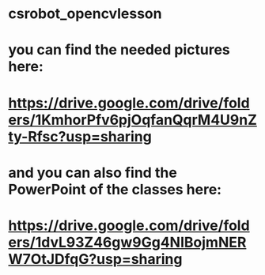 # csrobot_opencvlesson
# you can find the needed pictures here:
# https://drive.google.com/drive/folders/1KmhorPfv6pjOqfanQqrM4U9nZty-Rfsc?usp=sharing
# and you can also find the PowerPoint of the classes here:
# https://drive.google.com/drive/folders/1dvL93Z46gw9Gg4NIBojmNERW7OtJDfqG?usp=sharing

